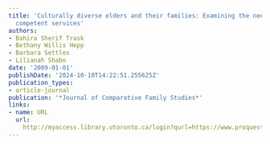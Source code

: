 ```yaml
---
title: 'Culturally diverse elders and their families: Examining the need for culturally
  competent services'
authors:
- Bahira Sherif Trask
- Bethany Willis Hepp
- Barbara Settles
- Lilianah Shabo
date: '2009-01-01'
publishDate: '2024-10-10T14:22:51.255625Z'
publication_types:
- article-journal
publication: '*Journal of Comparative Family Studies*'
links:
- name: URL
  url: 
    http://myaccess.library.utoronto.ca/login?qurl=https://www.proquest.com/docview/893268151?accountid=14771&bdid=38384&_bd=0CtQu2D%2BHabhbwJ3CtNd%2Bp3JL5k%3D
---
```

